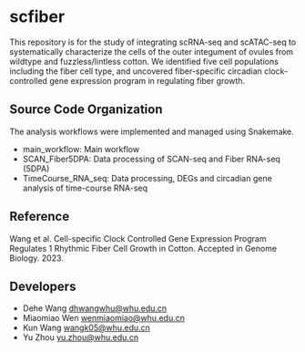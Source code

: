 # scfiber

This repository is for the study of integrating scRNA-seq and scATAC-seq to systematically characterize the cells of the outer integument of ovules from wildtype and fuzzless/lintless cotton. We identified five cell populations including the fiber cell type, and uncovered fiber-specific circadian clock-controlled gene expression program in regulating fiber growth.

## Source Code Organization

The analysis workflows were implemented and managed using Snakemake.

- main_workflow: Main workflow
- SCAN_Fiber5DPA: Data processing of SCAN-seq and Fiber RNA-seq (5DPA)
- TimeCourse_RNA_seq: Data processing, DEGs and circadian gene analysis of time-course RNA-seq

## Reference

Wang et al. Cell-specific Clock Controlled Gene Expression Program Regulates 1 Rhythmic Fiber Cell Growth in Cotton. Accepted in Genome Biology. 2023.

## Developers

* Dehe Wang <dhwangwhu@whu.edu.cn>
* Miaomiao Wen <wenmiaomiao@whu.edu.cn>
* Kun Wang <wangk05@whu.edu.cn>
* Yu Zhou <yu.zhou@whu.edu.cn>
